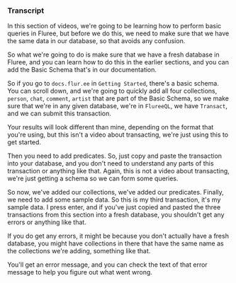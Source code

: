 ### Transcript

In this section of videos, we're going to be learning how to perform basic queries in Fluree, but before we do this, we need to make sure that we have the same data in our database, so that avoids any confusion. 

So what we're going to do is make sure that we have a fresh database in Fluree, and you can learn how to do this in the earlier sections, and you can add the Basic Schema that's in our documentation. 

So if you go to `docs.flur.ee` in `Getting Started`, there's a basic schema. You can scroll down, and we're going to quickly add all four collections, `person`, `chat`, `comment`, `artist` that are part of the Basic Schema, so we make sure that we're in any given database, we're in `FlureeQL`, we have `Transact`, and we can submit this transaction. 

Your results will look different than mine, depending on the format that you're using, but this isn't a video about transacting, we're just using this to get started. 

Then you need to add predicates. So, just copy and paste the transaction into your database, and you don't need to understand any parts of this transaction or anything like that. Again, this is not a video about transacting, we're just getting a schema so we can form some queries. 

So now, we've added our collections, we've added our predicates. Finally, we need to add some sample data. So this is my third transaction, it's my sample data. I press enter, and if you've just copied and pasted the three transactions from this section into a fresh database, you shouldn't get any errors or anything like that. 

If you do get any errors, it might be because you don't actually have a fresh database, you might have collections in there that have the same name as the collections we're adding, something like that. 

You'll get an error message, and you can check the text of that error message to help you figure out what went wrong.
